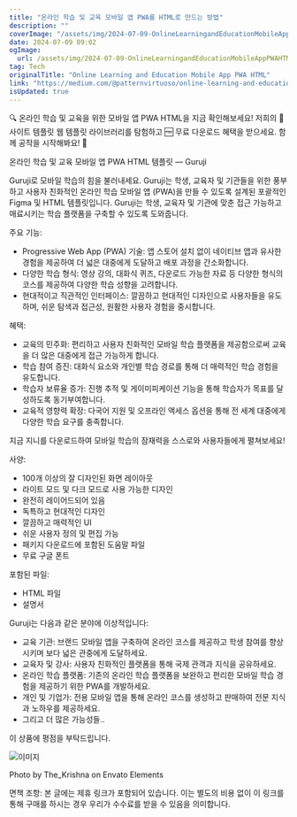 ```yaml
---
title: "온라인 학습 및 교육 모바일 앱 PWA를 HTML로 만드는 방법"
description: ""
coverImage: "/assets/img/2024-07-09-OnlineLearningandEducationMobileAppPWAHTML_0.png"
date: 2024-07-09 09:02
ogImage:
  url: /assets/img/2024-07-09-OnlineLearningandEducationMobileAppPWAHTML_0.png
tag: Tech
originalTitle: "Online Learning and Education Mobile App PWA HTML"
link: "https://medium.com/@patternvirtuoso/online-learning-and-education-mobile-app-pwa-html-73a938e923cc"
isUpdated: true
---
```


🔍 온라인 학습 및 교육을 위한 모바일 앱 PWA HTML을 지금 확인해보세요! 저희의 📁 사이트 템플릿 웹 템플릿 라이브러리를 탐험하고 🆓 무료 다운로드 혜택을 받으세요. 함께 공작을 시작해봐요! 🚀

온라인 학습 및 교육 모바일 앱 PWA HTML 템플릿 — Guruji

Guruji로 모바일 학습의 힘을 불러내세요. Guruji는 학생, 교육자 및 기관들을 위한 풍부하고 사용자 친화적인 온라인 학습 모바일 앱 (PWA)을 만들 수 있도록 설계된 포괄적인 Figma 및 HTML 템플릿입니다. Guruji는 학생, 교육자 및 기관에 맞춘 접근 가능하고 매료시키는 학습 플랫폼을 구축할 수 있도록 도와줍니다.

주요 기능:

<!-- seedividend - 사각형 -->

<ins class="adsbygoogle"
     style="display:block"
     data-ad-client="ca-pub-4877378276818686"
     data-ad-slot="1898504329"
     data-ad-format="auto"
     data-full-width-responsive="true"></ins>

<script>
     (adsbygoogle = window.adsbygoogle || []).push({});
</script>

- Progressive Web App (PWA) 기술: 앱 스토어 설치 없이 네이티브 앱과 유사한 경험을 제공하여 더 넓은 대중에게 도달하고 배포 과정을 간소화합니다.
- 다양한 학습 형식: 영상 강의, 대화식 퀴즈, 다운로드 가능한 자료 등 다양한 형식의 코스를 제공하여 다양한 학습 성향을 고려합니다.
- 현대적이고 직관적인 인터페이스: 깔끔하고 현대적인 디자인으로 사용자들을 유도하며, 쉬운 탐색과 접근성, 원활한 사용자 경험을 중시합니다.

혜택:

- 교육의 민주화: 편리하고 사용자 친화적인 모바일 학습 플랫폼을 제공함으로써 교육을 더 많은 대중에게 접근 가능하게 합니다.
- 학습 참여 증진: 대화식 요소와 개인별 학습 경로를 통해 더 매력적인 학습 경험을 유도합니다.
- 학습자 보류율 증가: 진행 추적 및 게이미피케이션 기능을 통해 학습자가 목표를 달성하도록 동기부여합니다.
- 교육적 영향력 확장: 다국어 지원 및 오프라인 액세스 옵션을 통해 전 세계 대중에게 다양한 학습 요구를 충족합니다.

지금 지니를 다운로드하여 모바일 학습의 잠재력을 스스로와 사용자들에게 펼쳐보세요!

<!-- seedividend - 사각형 -->

<ins class="adsbygoogle"
     style="display:block"
     data-ad-client="ca-pub-4877378276818686"
     data-ad-slot="1898504329"
     data-ad-format="auto"
     data-full-width-responsive="true"></ins>

<script>
     (adsbygoogle = window.adsbygoogle || []).push({});
</script>

사양:

- 100개 이상의 잘 디자인된 화면 레이아웃
- 라이트 모드 및 다크 모드로 사용 가능한 디자인
- 완전히 레이어드되어 있음
- 독특하고 현대적인 디자인
- 깔끔하고 매력적인 UI
- 쉬운 사용자 정의 및 편집 가능
- 패키지 다운로드에 포함된 도움말 파일
- 무료 구글 폰트

포함된 파일:

- HTML 파일
- 설명서

<!-- seedividend - 사각형 -->

<ins class="adsbygoogle"
     style="display:block"
     data-ad-client="ca-pub-4877378276818686"
     data-ad-slot="1898504329"
     data-ad-format="auto"
     data-full-width-responsive="true"></ins>

<script>
     (adsbygoogle = window.adsbygoogle || []).push({});
</script>

Guruji는 다음과 같은 분야에 이상적입니다:

- 교육 기관: 브랜드 모바일 앱을 구축하여 온라인 코스를 제공하고 학생 참여를 향상시키며 보다 넓은 관중에게 도달하세요.
- 교육자 및 강사: 사용자 친화적인 플랫폼을 통해 국제 관객과 지식을 공유하세요.
- 온라인 학습 플랫폼: 기존의 온라인 학습 플랫폼을 보완하고 편리한 모바일 학습 경험을 제공하기 위한 PWA를 개발하세요.
- 개인 및 기업가: 전용 모바일 앱을 통해 온라인 코스를 생성하고 판매하여 전문 지식과 노하우를 제공하세요.
- 그리고 더 많은 가능성들..

이 상품에 평점을 부탁드립니다.

![이미지](/assets/img/2024-07-09-OnlineLearningandEducationMobileAppPWAHTML_0.png)

<!-- seedividend - 사각형 -->

<ins class="adsbygoogle"
     style="display:block"
     data-ad-client="ca-pub-4877378276818686"
     data-ad-slot="1898504329"
     data-ad-format="auto"
     data-full-width-responsive="true"></ins>

<script>
     (adsbygoogle = window.adsbygoogle || []).push({});
</script>

Photo by The_Krishna on Envato Elements

면책 조항: 본 글에는 제휴 링크가 포함되어 있습니다. 이는 별도의 비용 없이 이 링크를 통해 구매를 하시는 경우 우리가 수수료를 받을 수 있음을 의미합니다.
